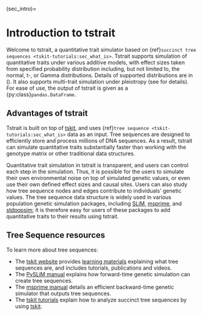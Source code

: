 (sec_intro)=

# Introduction to tstrait

Welcome to tstrait, a quantitative trait simulator based on
{ref}`succinct tree sequences <tskit-tutorials:sec_what_is>`. Tstrait supports simulation of quantitative
traits under various additive models, with effect sizes taken from specified probability distribution
including, but not limited to, the normal, t-, or Gamma distributions. Details of supported
distributions are in ([](effect_size_dist)). It also supports
multi-trait simulation under pleiotropy (see [](multi_trait) for details). For ease of use, the
output of tstrait is given as a {py:class}`pandas.DataFrame`.

## Advantages of tstrait

Tstrait is built on top of [tskit](https://tskit.dev/), and uses
{ref}`tree sequence <tskit-tutorials:sec_what_is>` data as an input. Tree sequences are designed to
efficiently store and process millions of DNA sequences. As a result, tstrait can simulate
quantitative traits substantially faster than working with the genotype matrix or other traditional
data structures.

Quantitative trait simulation in tstrait is transparent, and users can control each step in the simulation. Thus,
it is possible for the users to simulate their own environmental noise on top of simulated genetic values,
or even use their own defined effect sizes and causal sites.
Users can also study how tree sequence nodes and edges contribute to individuals' genetic values.
The tree sequence data structure is widely used in
various population genetic simulation packages, including [SLiM](https://messerlab.org/slim/),
[msprime](msprime:sec_intro), and [stdpopsim](stdpopsim:sec_introduction); it is therefore easy for
users of these packages to add quantitative traits to their results using tstrait.

## Tree Sequence resources

To learn more about tree sequences:

- The [tskit website](https://tskit.dev/) provides [learning materials](https://tskit.dev/learn/) explaining
  what tree sequences are, and includes tutorials, publications and videos.
- The [PySLiM manual](pyslim:sec_introduction) explains how forward-time genetic simulation can create
  tree sequences.
- The [msprime manual](msprime:sec_intro) details an efficient backward-time genetic simulator that outputs
  tree sequences.
- The [tskit tutorials](tskit-tutorials:sec_intro) explain how to analyze succinct tree sequences
  by using [tskit](https://tskit.dev/).
